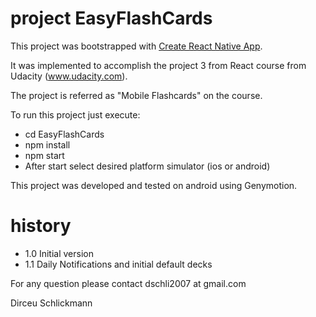 #  project EasyFlashCards

This project was bootstrapped with [Create React Native App](https://github.com/react-community/create-react-native-app).

It was implemented to accomplish the project 3 from React
course from Udacity (www.udacity.com).

The project is referred as "Mobile Flashcards" on the course.

To run this project just execute:
   - cd EasyFlashCards
   - npm install
   - npm start
   - After start select desired platform simulator (ios or android)

This project was developed and tested on android using Genymotion.

# history
- 1.0 Initial version
- 1.1 Daily Notifications and initial default decks


For any question please contact dschli2007 at gmail.com

Dirceu Schlickmann
